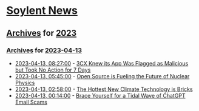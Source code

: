 # [Soylent News](../../../README.md)

## [Archives](../../index.md) for [2023](../index.md)

### [Archives](../../index.md) for [2023-04-13](index.md)

* [2023-04-13, 08:27:00](https://soylentnews.org/article.pl?sid=23/04/12/0318229&from=rss) - [3CX Knew its App Was Flagged as Malicious but Took No Action for 7 Days](https://soylentnews.org/article.pl?sid=23/04/12/0318229&from=rss)
* [2023-04-13, 05:45:00](https://soylentnews.org/article.pl?sid=23/04/12/0312255&from=rss) - [Open Source is Fueling the Future of Nuclear Physics](https://soylentnews.org/article.pl?sid=23/04/12/0312255&from=rss)
* [2023-04-13, 02:58:00](https://soylentnews.org/article.pl?sid=23/04/12/0230206&from=rss) - [The Hottest New Climate Technology is Bricks](https://soylentnews.org/article.pl?sid=23/04/12/0230206&from=rss)
* [2023-04-13, 00:14:00](https://soylentnews.org/article.pl?sid=23/04/12/0212246&from=rss) - [Brace Yourself for a Tidal Wave of ChatGPT Email Scams](https://soylentnews.org/article.pl?sid=23/04/12/0212246&from=rss)

